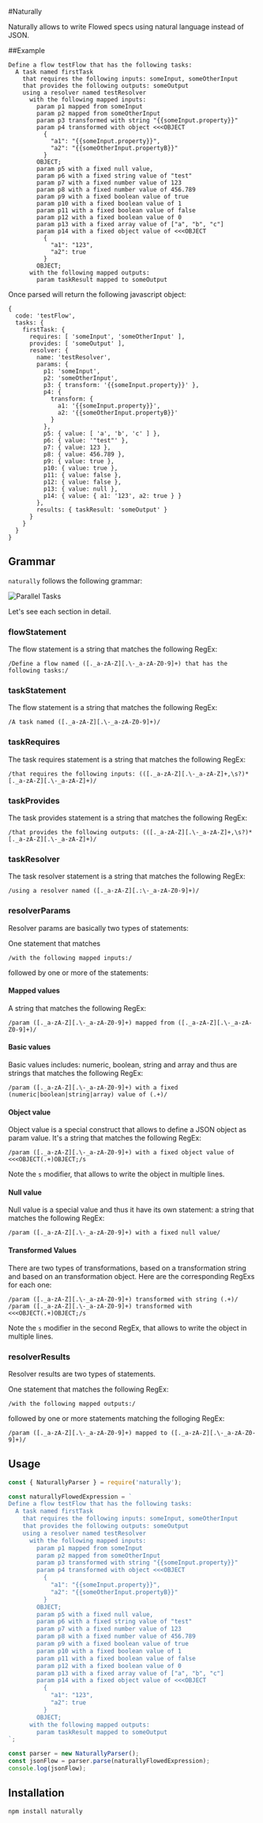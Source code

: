 #Naturally

Naturally allows to write Flowed specs using natural language instead of JSON.

##Example

```
Define a flow testFlow that has the following tasks:
  A task named firstTask
    that requires the following inputs: someInput, someOtherInput
    that provides the following outputs: someOutput
    using a resolver named testResolver
      with the following mapped inputs:
        param p1 mapped from someInput
        param p2 mapped from someOtherInput
        param p3 transformed with string "{{someInput.property}}"
        param p4 transformed with object <<<OBJECT
          {
            "a1": "{{someInput.property}}",
            "a2": "{{someOtherInput.propertyB}}"
          }
        OBJECT;
        param p5 with a fixed null value,
        param p6 with a fixed string value of "test"
        param p7 with a fixed number value of 123
        param p8 with a fixed number value of 456.789
        param p9 with a fixed boolean value of true
        param p10 with a fixed boolean value of 1
        param p11 with a fixed boolean value of false
        param p12 with a fixed boolean value of 0
        param p13 with a fixed array value of ["a", "b", "c"]
        param p14 with a fixed object value of <<<OBJECT
          {
            "a1": "123",
            "a2": true
          }
        OBJECT;
      with the following mapped outputs:
        param taskResult mapped to someOutput
```

Once parsed will return the following javascript object:

```json5
{
  code: 'testFlow',
  tasks: {
    firstTask: {
      requires: [ 'someInput', 'someOtherInput' ],
      provides: [ 'someOutput' ],
      resolver: {
        name: 'testResolver',
        params: {
          p1: 'someInput',
          p2: 'someOtherInput',
          p3: { transform: '{{someInput.property}}' },
          p4: {
            transform: {
              a1: '{{someInput.property}}',
              a2: '{{someOtherInput.propertyB}}'
            }
          },
          p5: { value: [ 'a', 'b', 'c' ] },
          p6: { value: '"test"' },
          p7: { value: 123 },
          p8: { value: 456.789 },
          p9: { value: true },
          p10: { value: true },
          p11: { value: false },
          p12: { value: false },
          p13: { value: null },
          p14: { value: { a1: '123', a2: true } }
        },
        results: { taskResult: 'someOutput' }
      }
    }
  }
}
```

## Grammar

`naturally` follows the following grammar:

![Parallel Tasks](./docs/images/grammar.png)

Let's see each section in detail.

### flowStatement

The flow statement is a string that matches the following RegEx:

```jsregexp
/Define a flow named ([._a-zA-Z][.\-_a-zA-Z0-9]+) that has the following tasks:/
```

### taskStatement

The flow statement is a string that matches the following RegEx:

```jsregexp
/A task named ([._a-zA-Z][.\-_a-zA-Z0-9]+)/
```

### taskRequires

The task requires statement is a string that matches the following RegEx:

```jsregexp
/that requires the following inputs: (([._a-zA-Z][.\-_a-zA-Z]+,\s?)*[._a-zA-Z][.\-_a-zA-Z]+)/
```

### taskProvides

The task provides statement is a string that matches the following RegEx:

```jsregexp
/that provides the following outputs: (([._a-zA-Z][.\-_a-zA-Z]+,\s?)*[._a-zA-Z][.\-_a-zA-Z]+)/
```

### taskResolver

The task resolver statement is a string that matches the following RegEx:

```jsregexp
/using a resolver named ([._a-zA-Z][.:\-_a-zA-Z0-9]+)/
```

### resolverParams

Resolver params are basically two types of statements:

One statement that matches 

```jsregexp
/with the following mapped inputs:/
```

followed by one or more of the statements:

#### Mapped values

A string that matches the following RegEx:

```jsregexp
/param ([._a-zA-Z][.\-_a-zA-Z0-9]+) mapped from ([._a-zA-Z][.\-_a-zA-Z0-9]+)/
```


#### Basic values

Basic values includes: numeric, boolean, string and array and thus are strings that matches the following RegEx:

```jsregexp
/param ([._a-zA-Z][.\-_a-zA-Z0-9]+) with a fixed (numeric|boolean|string|array) value of (.+)/
```

#### Object value

Object value is a special construct that allows to define a JSON object as param value. It's a string that matches the following RegEx:

```jsregexp
/param ([._a-zA-Z][.\-_a-zA-Z0-9]+) with a fixed object value of <<<OBJECT(.+)OBJECT;/s
```

Note the `s` modifier, that allows to write the object in multiple lines.

#### Null value

Null value is a special value and thus it have its own statement: a string that matches the following RegEx:

```jsregexp
/param ([._a-zA-Z][.\-_a-zA-Z0-9]+) with a fixed null value/
```

#### Transformed Values

There are two types of transformations, based on a transformation string and based on an transformation object. Here are the corresponding RegExs for each one:


```jsregexp
/param ([._a-zA-Z][.\-_a-zA-Z0-9]+) transformed with string (.+)/
/param ([._a-zA-Z][.\-_a-zA-Z0-9]+) transformed with <<<OBJECT(.+)OBJECT;/s
 ```
Note the `s` modifier in the second RegEx, that allows to write the object in multiple lines.

### resolverResults

Resolver results are two types of statements.

One statement that matches the following RegEx:

```jsregexp
/with the following mapped outputs:/
```

followed by one or more statements matching the folloging RegEx:

```jsregexp
/param ([._a-zA-Z][.\-_a-zA-Z0-9]+) mapped to ([._a-zA-Z][.\-_a-zA-Z0-9]+)/
```

## Usage


```js
const { NaturallyParser } = require('naturally');

const naturallyFlowedExpression = `
Define a flow testFlow that has the following tasks:
  A task named firstTask
    that requires the following inputs: someInput, someOtherInput
    that provides the following outputs: someOutput
    using a resolver named testResolver
      with the following mapped inputs:
        param p1 mapped from someInput
        param p2 mapped from someOtherInput
        param p3 transformed with string "{{someInput.property}}"
        param p4 transformed with object <<<OBJECT
          {
            "a1": "{{someInput.property}}",
            "a2": "{{someOtherInput.propertyB}}"
          }
        OBJECT;
        param p5 with a fixed null value,
        param p6 with a fixed string value of "test"
        param p7 with a fixed number value of 123
        param p8 with a fixed number value of 456.789
        param p9 with a fixed boolean value of true
        param p10 with a fixed boolean value of 1
        param p11 with a fixed boolean value of false
        param p12 with a fixed boolean value of 0
        param p13 with a fixed array value of ["a", "b", "c"]
        param p14 with a fixed object value of <<<OBJECT
          {
            "a1": "123",
            "a2": true
          }
        OBJECT;
      with the following mapped outputs:
        param taskResult mapped to someOutput
`;

const parser = new NaturallyParser();
const jsonFlow = parser.parse(naturallyFlowedExpression);
console.log(jsonFlow);
```

## Installation

```shell script
npm install naturally
```